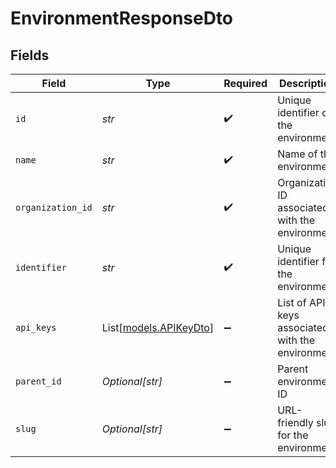 # EnvironmentResponseDto


## Fields

| Field                                            | Type                                             | Required                                         | Description                                      | Example                                          |
| ------------------------------------------------ | ------------------------------------------------ | ------------------------------------------------ | ------------------------------------------------ | ------------------------------------------------ |
| `id`                                             | *str*                                            | :heavy_check_mark:                               | Unique identifier of the environment             | 60d5ecb8b3b3a30015f3e1a1                         |
| `name`                                           | *str*                                            | :heavy_check_mark:                               | Name of the environment                          | Production Environment                           |
| `organization_id`                                | *str*                                            | :heavy_check_mark:                               | Organization ID associated with the environment  | 60d5ecb8b3b3a30015f3e1a2                         |
| `identifier`                                     | *str*                                            | :heavy_check_mark:                               | Unique identifier for the environment            | prod-env-01                                      |
| `api_keys`                                       | List[[models.APIKeyDto](../models/apikeydto.md)] | :heavy_minus_sign:                               | List of API keys associated with the environment |                                                  |
| `parent_id`                                      | *Optional[str]*                                  | :heavy_minus_sign:                               | Parent environment ID                            | 60d5ecb8b3b3a30015f3e1a3                         |
| `slug`                                           | *Optional[str]*                                  | :heavy_minus_sign:                               | URL-friendly slug for the environment            | production                                       |